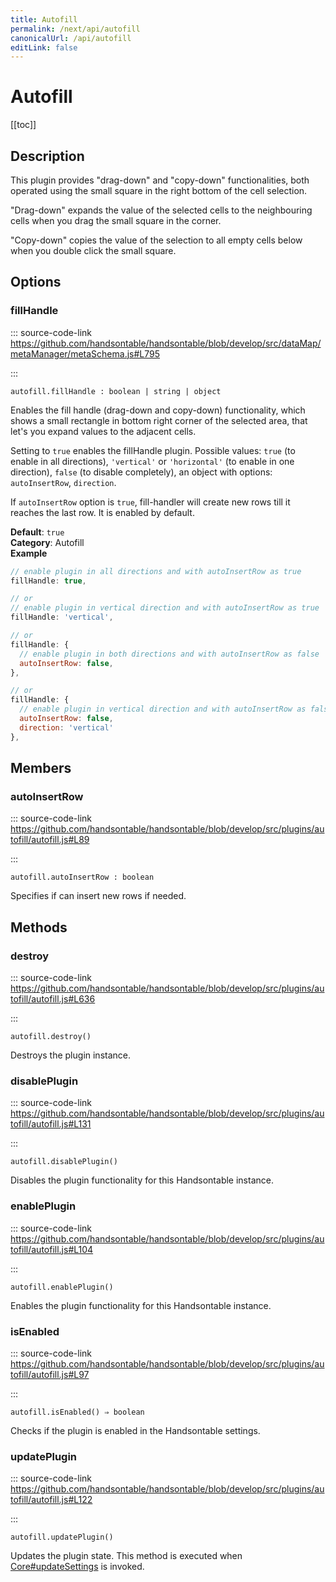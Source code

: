 ```yaml
---
title: Autofill
permalink: /next/api/autofill
canonicalUrl: /api/autofill
editLink: false
---
```


# Autofill

[[toc]]

## Description

This plugin provides "drag-down" and "copy-down" functionalities, both operated using the small square in the right
bottom of the cell selection.

"Drag-down" expands the value of the selected cells to the neighbouring cells when you drag the small
square in the corner.

"Copy-down" copies the value of the selection to all empty cells below when you double click the small square.


## Options

### fillHandle
  
::: source-code-link https://github.com/handsontable/handsontable/blob/develop/src/dataMap/metaManager/metaSchema.js#L795

:::

`autofill.fillHandle : boolean | string | object`

Enables the fill handle (drag-down and copy-down) functionality, which shows a small rectangle in bottom
right corner of the selected area, that let's you expand values to the adjacent cells.

Setting to `true` enables the fillHandle plugin. Possible values: `true` (to enable in all directions),
`'vertical'` or `'horizontal'` (to enable in one direction), `false` (to disable completely), an object with
options: `autoInsertRow`, `direction`.

If `autoInsertRow` option is `true`, fill-handler will create new rows till it reaches the last row.
It is enabled by default.

**Default**: <code>true</code>  
**Category**: Autofill  
**Example**  
```js
// enable plugin in all directions and with autoInsertRow as true
fillHandle: true,

// or
// enable plugin in vertical direction and with autoInsertRow as true
fillHandle: 'vertical',

// or
fillHandle: {
  // enable plugin in both directions and with autoInsertRow as false
  autoInsertRow: false,
},

// or
fillHandle: {
  // enable plugin in vertical direction and with autoInsertRow as false
  autoInsertRow: false,
  direction: 'vertical'
},
```

## Members

### autoInsertRow
  
::: source-code-link https://github.com/handsontable/handsontable/blob/develop/src/plugins/autofill/autofill.js#L89

:::

`autofill.autoInsertRow : boolean`

Specifies if can insert new rows if needed.


## Methods

### destroy
  
::: source-code-link https://github.com/handsontable/handsontable/blob/develop/src/plugins/autofill/autofill.js#L636

:::

`autofill.destroy()`

Destroys the plugin instance.



### disablePlugin
  
::: source-code-link https://github.com/handsontable/handsontable/blob/develop/src/plugins/autofill/autofill.js#L131

:::

`autofill.disablePlugin()`

Disables the plugin functionality for this Handsontable instance.



### enablePlugin
  
::: source-code-link https://github.com/handsontable/handsontable/blob/develop/src/plugins/autofill/autofill.js#L104

:::

`autofill.enablePlugin()`

Enables the plugin functionality for this Handsontable instance.



### isEnabled
  
::: source-code-link https://github.com/handsontable/handsontable/blob/develop/src/plugins/autofill/autofill.js#L97

:::

`autofill.isEnabled() ⇒ boolean`

Checks if the plugin is enabled in the Handsontable settings.



### updatePlugin
  
::: source-code-link https://github.com/handsontable/handsontable/blob/develop/src/plugins/autofill/autofill.js#L122

:::

`autofill.updatePlugin()`

Updates the plugin state. This method is executed when [Core#updateSettings](./Core/#updateSettings) is invoked.


